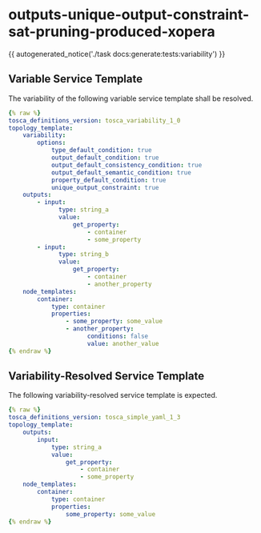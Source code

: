 # outputs-unique-output-constraint-sat-pruning-produced-xopera

{{ autogenerated_notice('./task docs:generate:tests:variability') }}


## Variable Service Template

The variability of the following variable service template shall be resolved.

```yaml linenums="1"
{% raw %}
tosca_definitions_version: tosca_variability_1_0
topology_template:
    variability:
        options:
            type_default_condition: true
            output_default_condition: true
            output_default_consistency_condition: true
            output_default_semantic_condition: true
            property_default_condition: true
            unique_output_constraint: true
    outputs:
        - input:
              type: string_a
              value:
                  get_property:
                      - container
                      - some_property
        - input:
              type: string_b
              value:
                  get_property:
                      - container
                      - another_property
    node_templates:
        container:
            type: container
            properties:
                - some_property: some_value
                - another_property:
                      conditions: false
                      value: another_value
{% endraw %}
```




## Variability-Resolved Service Template

The following variability-resolved service template is expected.

```yaml linenums="1"
{% raw %}
tosca_definitions_version: tosca_simple_yaml_1_3
topology_template:
    outputs:
        input:
            type: string_a
            value:
                get_property:
                    - container
                    - some_property
    node_templates:
        container:
            type: container
            properties:
                some_property: some_value
{% endraw %}
```

